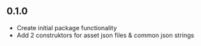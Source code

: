 ## 0.1.0

* Create initial package functionality
* Add 2 construktors for asset json files & common json strings
